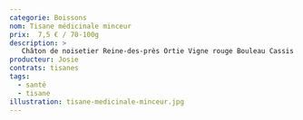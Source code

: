 ```yaml
---
categorie: Boissons
nom: Tisane médicinale minceur
prix:  7,5 € / 70-100g
description: >
   Châton de noisetier Reine-des-près Ortie Vigne rouge Bouleau Cassis Sureau
producteur: Josie
contrats: tisanes
tags: 
  - santé
  - tisane
illustration: tisane-medicinale-minceur.jpg
---
```


